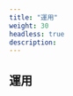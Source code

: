 ```yaml
---
title: "運用"
weight: 30
headless: true
description: 
---
```

<div class="hero" style="background-image:url('management.jpeg')">
  <h2>
    <span class="hero-span">運用</span>
  </h2>
</div>

